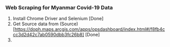 <!-- To do list -->

### Web Scraping for Myanmar Covid-19 Data
1. Install Chrome Driver and Selenium [Done]
2. Get Source data from (Source)[https://doph.maps.arcgis.com/apps/opsdashboard/index.html#/f8fb4ccc3d2d42c7ab0590dbb3fc26b8] [Done]
3. 